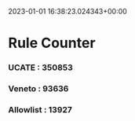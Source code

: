 2023-01-01 16:38:23.024343+00:00
# Rule Counter 
 ### UCATE : 350853

 ### Veneto : 93636

 ### Allowlist : 13927
